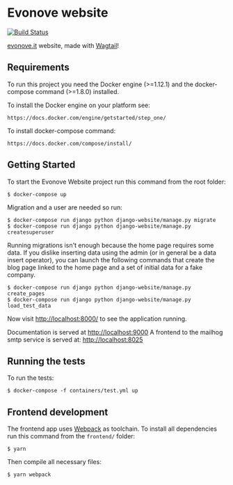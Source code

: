 # Evonove website

[![Build Status](https://travis-ci.org/evonove/evonove.it.svg?branch=master)](https://travis-ci.org/evonove/evonove.it)

[evonove.it][1] website, made with [Wagtail][2]!


## Requirements

To run this project you need the Docker engine (>=1.12.1) and the docker-compose command (>=1.8.0) installed.

To install the Docker engine on your platform see:

    https://docs.docker.com/engine/getstarted/step_one/

To install docker-compose command:

    https://docs.docker.com/compose/install/


## Getting Started

To start the Evonove Website project run this command from the root folder:

    $ docker-compose up

Migration and a user are needed so run:

    $ docker-compose run django python django-website/manage.py migrate
    $ docker-compose run django python django-website/manage.py createsuperuser

Running migrations isn't enough because the home page requires some data.
If you dislike inserting data using the admin (or in general be a data insert operator),
you can launch the following commands that create the blog page linked to the
home page and a set of initial data for a fake company.

    $ docker-compose run django python django-website/manage.py create_pages
    $ docker-compose run django python django-website/manage.py load_test_data

Now visit [http://localhost:8000/](http://localhost:8000/) to see the application running.

Documentation is served at [http://localhost:9000](http://localhost:9000)
A frontend to the mailhog smtp service is served at: [http://localhost:8025](http://localhost:8025)

## Running the tests

To run the tests:

    $ docker-compose -f containers/test.yml up


## Frontend development

The frontend app uses [Webpack](https://webpack.js.org/) as toolchain. To install all dependencies run this command from the `frontend/` folder:

    $ yarn

Then compile all necessary files:

    $ yarn webpack

[1]: https://evonove.it/ "Evonove"
[2]: https://wagtail.io/ "Wagtail"
